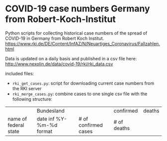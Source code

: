 # COVID-19 case numbers Germany from Robert-Koch-Institut

Python scripts for collecting historical case numbers of the spread of COVID-19 in Germany from Robert Koch Institut.
https://www.rki.de/DE/Content/InfAZ/N/Neuartiges_Coronavirus/Fallzahlen.html

Data is updated on a daily basis and published in a csv file here: http://www.nexolin.de/data/covid-19/rki/rki_data.csv

included files:
- `rki_get_cases.py`: script for downloading current case numbers from the RKI server
- `rki_merge_cases.py`: combine cases to one single csv file with the following structure:

<table>
<th>
<td>Bundesland</td><td></td><td>confirmed</td><td>deaths</td> 
</th>
<tr>
<td>name of federal state</td>
<td>date inf %Y-%m-%d format</td>
<td># of confirmed cases</td>
<td># of deaths</td>
</tr>
</table>
